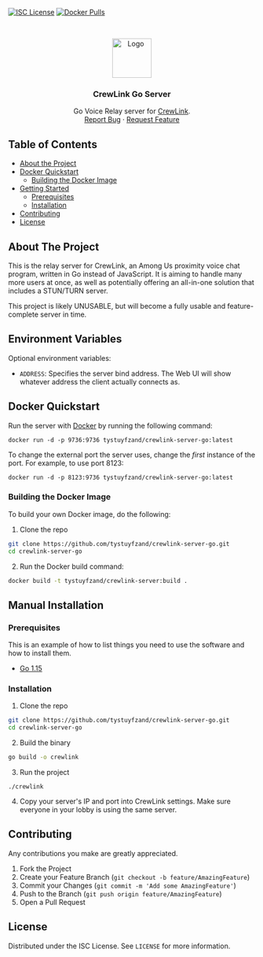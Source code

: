 [![ISC License][license-shield]][license-url] [![Docker Pulls][docker-shield]][docker-url]

<br />
<p align="center">
  <a href="https://github.com/tystuyfzand/crewlink-server-go">
    <img src="https://github.com/tystuyfzand/crewlink-server-go/raw/master/assets/images/logo.png" alt="Logo" width="80" height="80">
  </a>

<h3 align="center">CrewLink Go Server</h3>

  <p align="center">
    Go Voice Relay server for <a href="https://github.com/ottomated/crewlink">CrewLink</a>.
    <br />
    <a href="https://github.com/tystuyfzand/crewlink-server-go/issues">Report Bug</a>
    ·
    <a href="https://github.com/tystuyfzand/crewlink-server-go/issues">Request Feature</a>
  </p>
</p>



<!-- TABLE OF CONTENTS -->
## Table of Contents

* [About the Project](#about-the-project)
* [Docker Quickstart](#docker-quickstart)
    * [Building the Docker Image](#building-the-docker-image)
* [Getting Started](#getting-started)
    * [Prerequisites](#prerequisites)
    * [Installation](#installation)
* [Contributing](#contributing)
* [License](#license)



<!-- ABOUT THE PROJECT -->
## About The Project

This is the relay server for CrewLink, an Among Us proximity voice chat program, written in Go instead of JavaScript. It is aiming to handle many more users at once, as well as potentially offering an all-in-one solution that includes a STUN/TURN server.

This project is likely UNUSABLE, but will become a fully usable and feature-complete server in time.

## Environment Variables

Optional environment variables:

- `ADDRESS`: Specifies the server bind address. The Web UI will show whatever address the client actually connects as.

## Docker Quickstart

Run the server with [Docker](https://docs.docker.com/get-docker/) by running the following command:

```
docker run -d -p 9736:9736 tystuyfzand/crewlink-server-go:latest
```

To change the external port the server uses, change the *first* instance of the port. For example, to use port 8123:

```
docker run -d -p 8123:9736 tystuyfzand/crewlink-server-go:latest
```

### Building the Docker Image

To build your own Docker image, do the following:

1. Clone the repo
```sh
git clone https://github.com/tystuyfzand/crewlink-server-go.git
cd crewlink-server-go
```

2. Run the Docker build command:
```sh
docker build -t tystuyfzand/crewlink-server:build .
```

## Manual Installation

### Prerequisites

This is an example of how to list things you need to use the software and how to install them.
* [Go 1.15](https://golang.org/dl/)


### Installation

1. Clone the repo
```sh
git clone https://github.com/tystuyfzand/crewlink-server-go.git
cd crewlink-server-go
```
2. Build the binary
```sh
go build -o crewlink
```
3. Run the project
```JS
./crewlink
```
4. Copy your server's IP and port into CrewLink settings. Make sure everyone in your lobby is using the same server.

<!-- CONTRIBUTING -->
## Contributing

Any contributions you make are greatly appreciated.

1. Fork the Project
2. Create your Feature Branch (`git checkout -b feature/AmazingFeature`)
3. Commit your Changes (`git commit -m 'Add some AmazingFeature'`)
4. Push to the Branch (`git push origin feature/AmazingFeature`)
5. Open a Pull Request


## License

Distributed under the ISC License. See `LICENSE` for more information.

[license-shield]: https://img.shields.io/github/license/tystuyfzand/crewlink-server-go.svg?style=flat-square
[license-url]: https://github.com/tystuyfzand/crewlink-server-go/blob/master/LICENSE
[docker-shield]: https://img.shields.io/docker/pulls/tystuyfzand/crewlink-server-go
[docker-url]: https://hub.docker.com/repository/docker/tystuyfzand/crewlink-server-go